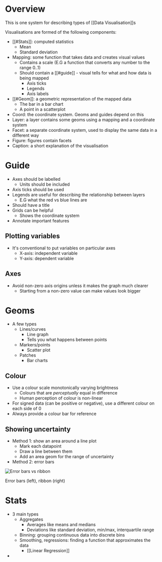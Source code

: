 # Overview
This is one system for describing types of [[Data Visualisation]]s

Visualisations are formed of the following components:
- [[#Stats]]: computed statistics
	- Mean
	- Standard deviation
- Mapping: some function that takes data and creates visual values
	- Contains a scale (E.G a function that converts any number to the range 0..1)
	- Should contain a [[#guide]] - visual tells for what and how data is being mapped
		- Axis ticks
		- Legends
		- Axis labels
- [[#Geom]]: a geometric representation of the mapped data
	- The bar in a bar chart
	- A point in a scatterplot
- Coord: the coordinate system. Geoms and guides depend on this
- Layer: a layer contains some geoms using a mapping and a coordinate system
- Facet: a separate coordinate system, used to display the same data in a different way
- Figure: figures contain facets
- Caption: a short explanation of the visualisation

# Guide
- Axes should be labelled
	- Units should be included
- Axis ticks should be used
- Legends are useful for describing the relationship between layers
	- E.G what the red vs blue lines are
- Should have a title
- Grids can be helpful
	- Shows the coordinate system
- Annotate important features

## Plotting variables
- It's conventional to put variables on particular axes
	- X-axis: independent variable
	- Y-axis: dependent variable
## Axes
-  Avoid non-zero axis origins unless it makes the graph much clearer
	- Starting from a non-zero value can make values look bigger

# Geoms
- A few types
	- Lines/curves
		- Line graph
		- Tells you what happens between points
	- Markers/points
		- Scatter plot
	- Patches
		- Bar charts

## Colour
- Use a colour scale monotonically varying brightness
	- Colours that are *perceptually* equal in difference
	- Human perception of colour is non-linear
- For signed data (can be positive or negative), use a different colour on each side of 0
- Always provide a colour bar for reference

## Showing uncertainty
- Method 1: show an area around a line plot
	- Mark each datapoint
	- Draw a line between them
	- Add an area geom for the range of uncertainty
- Method 2: error bars

![Error bars vs ribbon](https://images.squarespace-cdn.com/content/v1/5a07c63e18b27d4c1ef5e91d/1511639238973-23RAF1PUG5Z98IAOIMM2/before_and_after_error_bands.png)

Error bars (left), ribbon (right)

# Stats
- 3 main types
	- Aggregates
		- Averages like means and medians
		- Deviations like standard deviation, min/max, interquartile range
	- Binning: grouping continuous data into discrete bins
	- Smoothing, regressions: finding a function that approximates the data
		- [[Linear Regression]]
- 